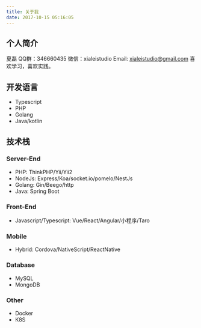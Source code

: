 ```yaml
---
title: 关于我
date: 2017-10-15 05:16:05
---
```


## 个人简介

夏磊
QQ群：346660435
微信：xialeistudio
Email: xialeistudio@gmail.com
喜欢学习，喜欢实践。

## 开发语言

+ Typescript
+ PHP
+ Golang
+ Java/kotlin

## 技术栈

### Server-End

+ PHP: ThinkPHP/Yii/Yii2
+ NodeJs: Express/Koa/socket.io/pomelo/NestJs
+ Golang: Gin/Beego/http
+ Java: Spring Boot

### Front-End

+ Javascript/Typescript: Vue/React/Angular/小程序/Taro

### Mobile

+ Hybrid: Cordova/NativeScript/ReactNative

### Database

+ MySQL
+ MongoDB

### Other

+ Docker
+ K8S
